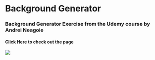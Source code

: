 # Background Generator

### Background Generator Exercise from the Udemy course by Andrei Neagoie 
#### Click [Here](https://chansookim316.github.io/background-generator/) to check out the page

![](./usage.gif)
